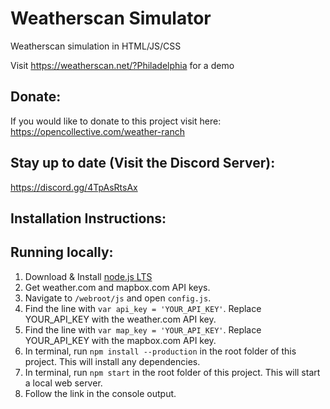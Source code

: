 # Weatherscan Simulator
Weatherscan simulation in HTML/JS/CSS

Visit https://weatherscan.net/?Philadelphia for a demo

## Donate:
If you would like to donate to this project visit here:
https://opencollective.com/weather-ranch 

## Stay up to date (Visit the Discord Server):
https://discord.gg/4TpAsRtsAx

## Installation Instructions:

## Running locally:
1. Download & Install [node.js LTS](https://nodejs.org/en/)
2. Get weather.com and mapbox.com API keys.
3. Navigate to `/webroot/js` and open `config.js`.
4. Find the line with `var api_key = 'YOUR_API_KEY'`. Replace YOUR_API_KEY with the weather.com API key.
5. Find the line with `var map_key = 'YOUR_API_KEY'`. Replace YOUR_API_KEY with the mapbox.com API key.
6. In terminal, run `npm install --production` in the root folder of this project. This will install any dependencies.
7. In terminal, run `npm start` in the root folder of this project. This will start a local web server.
8. Follow the link in the console output.
